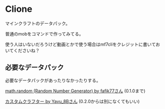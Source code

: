 # Clione
マインクラフトのデータパック。

普通のmobをコマンドで作ってみてる。

使う人はいないだろうけど動画とかで使う場合はmf7cliをクレジットに書いておいてくださいね？

## 必要なデータパック
必要なデータパックがあったりなかったりする。

[math.random (Random Number Generator) by fafik77さん](https://www.planetminecraft.com/data-pack/math-random-random-number-generator/) (0.1.0まで)


[カスタムクラフター by Yavu_8Bさん](https://www.youtube.com/watch?v=V2F7QXXCg4A) (0.2.0からは別になくてもいい)
